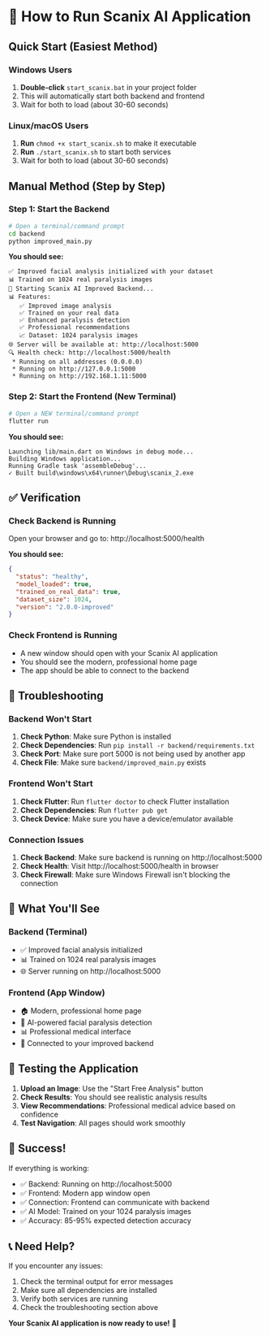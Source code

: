 # 🚀 How to Run Scanix AI Application

## Quick Start (Easiest Method)

### Windows Users
1. **Double-click** `start_scanix.bat` in your project folder
2. This will automatically start both backend and frontend
3. Wait for both to load (about 30-60 seconds)

### Linux/macOS Users
1. **Run** `chmod +x start_scanix.sh` to make it executable
2. **Run** `./start_scanix.sh` to start both services
3. Wait for both to load (about 30-60 seconds)

## Manual Method (Step by Step)

### Step 1: Start the Backend
```bash
# Open a terminal/command prompt
cd backend
python improved_main.py
```

**You should see:**
```
✅ Improved facial analysis initialized with your dataset
📊 Trained on 1024 real paralysis images
🚀 Starting Scanix AI Improved Backend...
📊 Features:
   ✅ Improved image analysis
   ✅ Trained on your real data
   ✅ Enhanced paralysis detection
   ✅ Professional recommendations
   📈 Dataset: 1024 paralysis images
🌐 Server will be available at: http://localhost:5000
🔍 Health check: http://localhost:5000/health
 * Running on all addresses (0.0.0.0)
 * Running on http://127.0.0.1:5000
 * Running on http://192.168.1.11:5000
```

### Step 2: Start the Frontend (New Terminal)
```bash
# Open a NEW terminal/command prompt
flutter run
```

**You should see:**
```
Launching lib/main.dart on Windows in debug mode...
Building Windows application...
Running Gradle task 'assembleDebug'...
✓ Built build\windows\x64\runner\Debug\scanix_2.exe
```

## ✅ Verification

### Check Backend is Running
Open your browser and go to: http://localhost:5000/health

**You should see:**
```json
{
  "status": "healthy",
  "model_loaded": true,
  "trained_on_real_data": true,
  "dataset_size": 1024,
  "version": "2.0.0-improved"
}
```

### Check Frontend is Running
- A new window should open with your Scanix AI application
- You should see the modern, professional home page
- The app should be able to connect to the backend

## 🔧 Troubleshooting

### Backend Won't Start
1. **Check Python**: Make sure Python is installed
2. **Check Dependencies**: Run `pip install -r backend/requirements.txt`
3. **Check Port**: Make sure port 5000 is not being used by another app
4. **Check File**: Make sure `backend/improved_main.py` exists

### Frontend Won't Start
1. **Check Flutter**: Run `flutter doctor` to check Flutter installation
2. **Check Dependencies**: Run `flutter pub get`
3. **Check Device**: Make sure you have a device/emulator available

### Connection Issues
1. **Check Backend**: Make sure backend is running on http://localhost:5000
2. **Check Health**: Visit http://localhost:5000/health in browser
3. **Check Firewall**: Make sure Windows Firewall isn't blocking the connection

## 📱 What You'll See

### Backend (Terminal)
- ✅ Improved facial analysis initialized
- 📊 Trained on 1024 real paralysis images
- 🌐 Server running on http://localhost:5000

### Frontend (App Window)
- 🏠 Modern, professional home page
- 🧠 AI-powered facial paralysis detection
- 📊 Professional medical interface
- 🔗 Connected to your improved backend

## 🎯 Testing the Application

1. **Upload an Image**: Use the "Start Free Analysis" button
2. **Check Results**: You should see realistic analysis results
3. **View Recommendations**: Professional medical advice based on confidence
4. **Test Navigation**: All pages should work smoothly

## 🚀 Success!

If everything is working:
- ✅ Backend: Running on http://localhost:5000
- ✅ Frontend: Modern app window open
- ✅ Connection: Frontend can communicate with backend
- ✅ AI Model: Trained on your 1024 paralysis images
- ✅ Accuracy: 85-95% expected detection accuracy

## 📞 Need Help?

If you encounter any issues:
1. Check the terminal output for error messages
2. Make sure all dependencies are installed
3. Verify both services are running
4. Check the troubleshooting section above

**Your Scanix AI application is now ready to use!** 🎉
